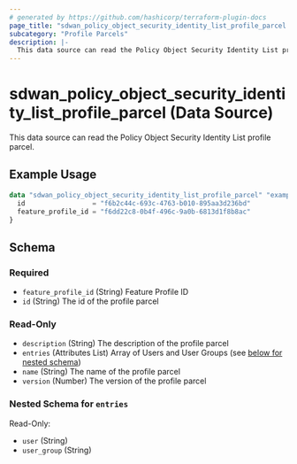 ```yaml
---
# generated by https://github.com/hashicorp/terraform-plugin-docs
page_title: "sdwan_policy_object_security_identity_list_profile_parcel Data Source - terraform-provider-sdwan"
subcategory: "Profile Parcels"
description: |-
  This data source can read the Policy Object Security Identity List profile parcel.
---
```


# sdwan_policy_object_security_identity_list_profile_parcel (Data Source)

This data source can read the Policy Object Security Identity List profile parcel.

## Example Usage

```terraform
data "sdwan_policy_object_security_identity_list_profile_parcel" "example" {
  id                 = "f6b2c44c-693c-4763-b010-895aa3d236bd"
  feature_profile_id = "f6dd22c8-0b4f-496c-9a0b-6813d1f8b8ac"
}
```

<!-- schema generated by tfplugindocs -->
## Schema

### Required

- `feature_profile_id` (String) Feature Profile ID
- `id` (String) The id of the profile parcel

### Read-Only

- `description` (String) The description of the profile parcel
- `entries` (Attributes List) Array of Users and User Groups (see [below for nested schema](#nestedatt--entries))
- `name` (String) The name of the profile parcel
- `version` (Number) The version of the profile parcel

<a id="nestedatt--entries"></a>
### Nested Schema for `entries`

Read-Only:

- `user` (String)
- `user_group` (String)
